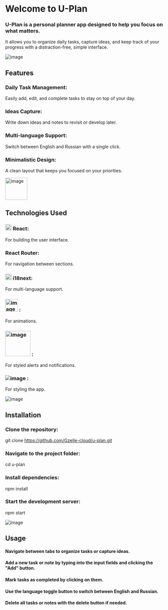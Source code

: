 # Welcome to U-Plan
### U-Plan is a personal planner app designed to help you focus on what matters.
It allows you to organize daily tasks, capture ideas, and keep track of your progress with a distraction-free, simple interface.

![image](https://github.com/user-attachments/assets/0de9b3b4-515a-441b-979d-43011bc7cfd2)

## Features
### Daily Task Management: 
Easily add, edit, and complete tasks to stay on top of your day.
### Ideas Capture: 
Write down ideas and notes to revisit or develop later.
### Multi-language Support: 
Switch between English and Russian with a single click.
### Minimalistic Design: 
A clean layout that keeps you focused on your priorities.



<img src="https://github.com/user-attachments/assets/afb7bceb-4418-40b0-8b89-4f0ef484d292" alt="image" width="70" />

## Technologies Used
### <img src="https://github.com/user-attachments/assets/b4244ad1-9fa4-40fe-a8d0-84d917718cf4" alt="image" width="20" /> React: 
For building the user interface.
### React Router: 
For navigation between sections.
### <img src="https://github.com/user-attachments/assets/7da676e0-c182-4a4b-ad25-ed83957ee387" alt="image" width="20" /> i18next: 
For multi-language support.
### <img src="https://github.com/user-attachments/assets/03fda3e4-59fa-42d2-8d85-0921ef9dbf3a" alt="image" width="40" /> : 
For animations.
### <img src="https://github.com/user-attachments/assets/f8bb2529-4adc-4615-aaed-18dcf454a09b" alt="image" width="80" /> : 
For styled alerts and notifications.
### <img src="https://github.com/user-attachments/assets/fea0b273-fcce-4be0-98c5-3b0976837ea1" alt="image" /> : 
For styling the app.

![image](https://github.com/user-attachments/assets/2bf7e67b-880c-4deb-a948-95dbb49311d9)

## Installation

### Clone the repository:
git clone https://github.com/Gzelle-cloud/u-plan.git

### Navigate to the project folder:
cd u-plan

### Install dependencies:
npm install

### Start the development server:
npm start

![image](https://github.com/user-attachments/assets/492272f4-8d4c-456f-8915-15fc24fde38c)

## Usage
#### Navigate between tabs to organize tasks or capture ideas.
#### Add a new task or note by typing into the input fields and clicking the "Add" button.
#### Mark tasks as completed by clicking on them.
#### Use the language toggle button to switch between English and Russian.
#### Delete all tasks or notes with the delete button if needed.




